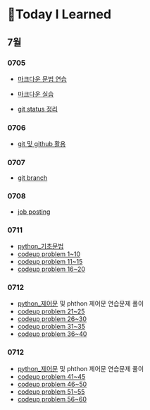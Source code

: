 # 📖Today I Learned

## 7월

### 0705

* [마크다운 문법 연습](./수업내용/0705/markdown_grammar_pr.md)

* [마크다운 실습](./수업내용/0705/markdown_practice_kp.md)
* [git status 정리](./수업내용/0705/git_status_번역.md)

### 0706

* [git 및 github 활용](./수업내용/0706/gitandgithub.md)

### 0707
* [git branch](./수업내용/0707/git_branch.md)

### 0708
* [job posting](./수업내용/0708/jopresearch.md) 

### 0711
* [python_기초문법](./수업내용/0711/python_day1.md)
* [codeup problem 1~10](./Python_codeup/codeup_1-10.py)
* [codeup problem 11~15](./Python_codeup/codeup_11-15.py)
* [codeup problem 16~20](./Python_codeup/codeup_16-20.py)

### 0712

* [python_제어문](./수업내용/0712/python_day2) 및 phthon 제어문 연습문제 풀이
* [codeup problem 21~25](./Python_codeup/codeup_21-25.py)
* [codeup problem 26~30](./Python_codeup/codeup_26-30.py)
* [codeup problem 31~35](./Python_codeup/codeup_31-35.py)
* [codeup problem 36~40](./Python_codeup/codeup_36-40.py)

### 0712

* [python_제어문](./수업내용/0712/python_day2) 및 phthon 제어문 연습문제 풀이
* [codeup problem 41~45](./Python_codeup/codeup_41-45.py)
* [codeup problem 46~50](./Python_codeup/codeup_46-50.py)
* [codeup problem 51~55](./Python_codeup/codeup_51-55.py)
* [codeup problem 56~60](./Python_codeup/codeup_56-60.py)